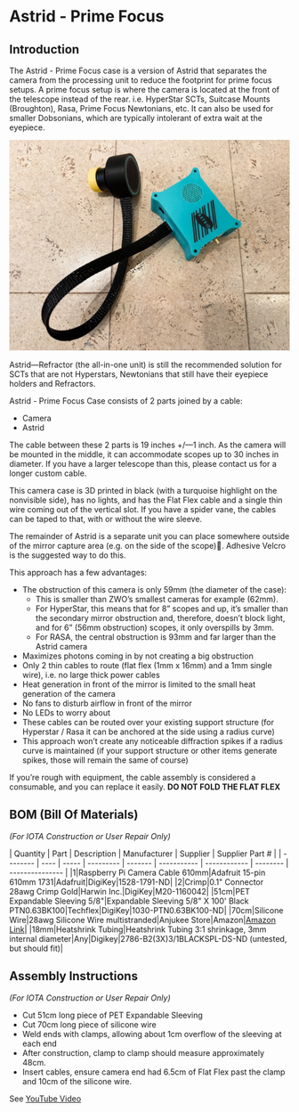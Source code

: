 # Astrid - Prime Focus

## Introduction

The Astrid - Prime Focus case is a version of Astrid that separates the camera from the processing unit to reduce the footprint for prime focus setups.  A prime focus setup is where the camera is located at the front of the telescope instead of the rear.  i.e. HyperStar SCTs, Suitcase Mounts (Broughton), Rasa, Prime Focus Newtonians, etc.  It can also be used for smaller Dobsonians, which are typically intolerant of extra wait at the eyepiece.

![Prime Focus Astrid Case](images/primefocus.jpg)

Astrid—Refractor (the all-in-one unit) is still the recommended solution for SCTs that are not Hyperstars, Newtonians that still have their eyepiece holders and Refractors.

Astrid - Prime Focus Case consists of 2 parts joined by a cable:

* Camera
* Astrid

The cable between these 2 parts is 19 inches +/—1 inch. As the camera will be mounted in the middle, it can accommodate scopes up to 30 inches in diameter.  If you have a larger telescope than this, please contact us for a longer custom cable.

This camera case is 3D printed in black (with a turquoise highlight on the nonvisible side), has no lights, and has the Flat Flex cable and a single thin wire coming out of the vertical slot. If you have a spider vane, the cables can be taped to that, with or without the wire sleeve.

The remainder of Astrid is a separate unit you can place somewhere outside of the mirror capture area (e.g. on the side of the scope).  Adhesive Velcro is the suggested way to do this.

This approach has a few advantages:

* The obstruction of this camera is only 59mm (the diameter of the case):
	* This is smaller than ZWO’s smallest cameras for example (62mm).
	* For HyperStar, this means that for 8” scopes and up, it’s smaller than the secondary mirror obstruction and, therefore, doesn’t block light, and for 6” (56mm obstruction) scopes, it only overspills by 3mm.
	* For RASA, the central obstruction is 93mm and far larger than the Astrid camera
* Maximizes photons coming in by not creating a big obstruction
* Only 2 thin cables to route (flat flex (1mm x 16mm) and a 1mm single wire), i.e. no large thick power cables
* Heat generation in front of the mirror is limited to the small heat generation of the camera
* No fans to disturb airflow in front of the mirror
* No LEDs to worry about
* These cables can be routed over your existing support structure (for Hyperstar / Rasa it can be anchored at the side using a radius curve)
* This approach won’t create any noticeable diffraction spikes if a radius curve is maintained (if your support structure or other items generate spikes, those will remain the same of course)

If you’re rough with equipment, the cable assembly is considered a consumable, and you can replace it easily.  **DO NOT FOLD THE FLAT FLEX**

## BOM (Bill Of Materials)

*(For IOTA Construction or User Repair Only)*

| Quantity | Part | Description | Manufacturer | Supplier | Supplier Part # |
| -------- | ---- | ----- | --------- | ------- | ----------- | ------------ | -------- | --------------- |
|1|Raspberry Pi Camera Cable 610mm|Adafruit 15-pin 610mm 1731|Adafruit|DigiKey|1528-1791-ND|
|2|Crimp|0.1" Connector 28awg Crimp Gold|Harwin Inc.|DigiKey|M20-1160042|
|51cm|PET Expandable Sleeving 5/8"|Expandable Sleeving 5/8" X 100' Black PTN0.63BK100|Techflex|DigiKey|1030-PTN0.63BK100-ND|
|70cm|Silicone Wire|28awg Silicone Wire multistranded|Anjukee Store|Amazon|[Amazon Link](https://www.amazon.com/dp/B0D6V75XDW)|
|18mm|Heatshrink Tubing|Heatshrink Tubing 3:1 shrinkage, 3mm internal diameter|Any|Digikey|2786-B2(3X)3/1BLACKSPL-DS-ND (untested, but should fit)|

## Assembly Instructions

*(For IOTA Construction or User Repair Only)*

* Cut 51cm long piece of PET Expandable Sleeving
* Cut 70cm long piece of silicone wire
* Weld ends with clamps, allowing about 1cm overflow of the sleeving at each end
* After construction, clamp to clamp should measure approximately 48cm.
* Insert cables, ensure camera end had 6.5cm of Flat Flex past the clamp and 10cm of the silicone wire.

See [YouTube Video](https://youtu.be/KbivtE_ajuM)

